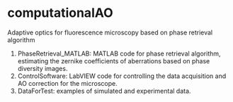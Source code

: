 # computationalAO
Adaptive optics for fluorescence microscopy based on phase retrieval algorithm
1) PhaseRetrieval_MATLAB: MATLAB code for phase retrieval algorithm, estimating the zernike coefficients of aberrations based on phase diversity images.
2) ControlSoftware: LabVIEW code for controlling the data acquisition and AO correction for the microscope.
3) DataForTest: examples of simulated and experimental data.
